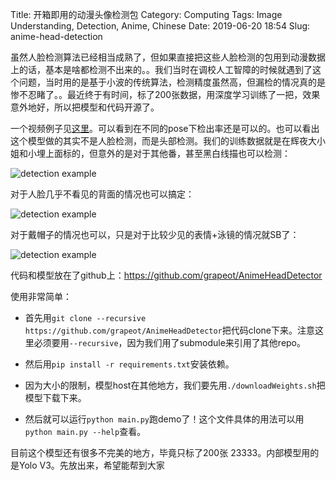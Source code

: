 Title: 开箱即用的动漫头像检测包
Category: Computing
Tags: Image Understanding, Detection, Anime, Chinese
Date: 2019-06-20 18:54
Slug: anime-head-detection

虽然人脸检测算法已经相当成熟了，但如果直接把这些人脸检测的包用到动漫数据上的话，基本是啥都检测不出来的。。我们当时在调校人工智障的时候就遇到了这个问题，当时用的是基于小波的传统算法，检测精度虽然高，但漏检的情况真的是惨不忍睹了。。最近终于有时间，标了200张数据，用深度学习训练了一把，效果意外地好，所以把模型和代码开源了。

一个视频例子见[这里](https://www.bilibili.com/video/av56965875)。可以看到在不同的pose下检出率还是可以的。也可以看出这个模型做的其实不是人脸检测，而是头部检测。我们的训练数据就是在辉夜大小姐和小埋上面标的，但意外的是对于其他番，甚至黑白线描也可以检测：

![detection example](/images/anime-head-detection-1.jpg)

对于人脸几乎不看见的背面的情况也可以搞定：

![detection example](/images/anime-head-detection-2.jpg)

对于戴帽子的情况也可以，只是对于比较少见的表情+泳镜的情况就SB了：

![detection example](/images/anime-head-detection-3.jpg)

代码和模型放在了github上：https://github.com/grapeot/AnimeHeadDetector

使用非常简单：
 
* 首先用`git clone --recursive https://github.com/grapeot/AnimeHeadDetector`把代码clone下来。注意这里必须要用`--recursive`，因为我们用了submodule来引用了其他repo。
 
* 然后用`pip install -r requirements.txt`安装依赖。
 
* 因为大小的限制，模型host在其他地方，我们要先用`./downloadWeights.sh`把模型下载下来。
 
* 然后就可以运行`python main.py`跑demo了！这个文件具体的用法可以用`python main.py --help`查看。

目前这个模型还有很多不完美的地方，毕竟只标了200张 23333。内部模型用的是Yolo V3。先放出来，希望能帮到大家